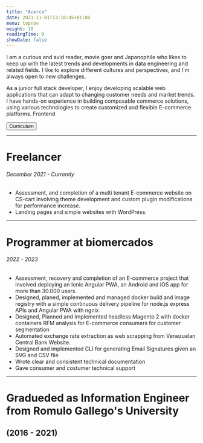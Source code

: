 ```yaml
---
title: "Acerca"
date: 2021-11-01T13:18:45+01:00
menu: topnav
weight: 10
readingTime: 0
showDate: false
---
```

I am a curious and avid reader, movie goer and Japanophile who likes to keep up with the latest trends and developments in data engineering and related fields. I like to explore different cultures and perspectives, and I'm always open to new challenges.

As a junior full stack developer, I enjoy developing scalable web applications that can adapt to changing customer needs and market trends. I have hands-on experience in building composable commerce solutions, using various technologies to create customized and flexible E-commerce platforms.
Frontend

<a href="/">
<button class="inline-button"> 
Curriculum 
</button>
</a>

---

# Freelancer
###### December 2021 - Currently

- Assessment, and completion of a multi tenant E-commerce website on CS-cart involving theme development and custom plugin modifications for performance increase.
- Landing pages and simple websites with WordPress.

---

# Programmer at biomercados 
###### 2022 - 2023

- Assessment, recovery and completion of an E-commerce project that involved deploying an Ionic Angular PWA, an Android and iOS app for more than 30.000 users.
- Designed, planed, implemented and managed docker build and image registry with a simple continuous delivery pipeline for node.js express APIs and Angular PWA with ngnix
- Designed, Planned and Implemented headless Magento 2 with docker containers RFM analysis for E-commerce consumers for customer segmentation
- Automated exchange rate extraction as web scrapping from Venezuelan Central Bank Website.
- Designed and implemented CLI for generating Email Signatures given an SVG and CSV file
- Wrote clear and consistent technical documentation
- Gave consumer and costumer technical support

---

# Gradueded as Information Engineer from Romulo Gallego's University 
## (2016 - 2021)